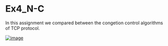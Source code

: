 # Ex4_N-C

In this assignment we compared between the congetion control algorithms of TCP protocol.

<a href="https://imgbb.com/"><img src="https://i.ibb.co/b5kxRB1/image.png" alt="image" border="0"></a><br /><a target='_blank' href='https://500pxdownload.com/'></a><br />
